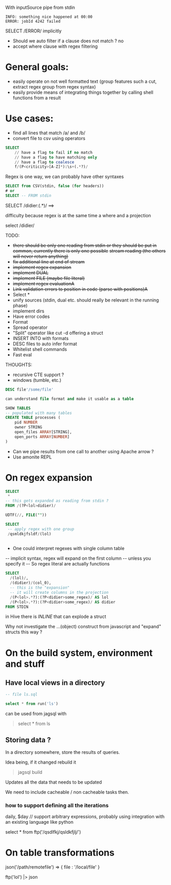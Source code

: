 With inputSource pipe from stdin

```text
INFO: something nice happened at 00:00
ERROR: jobId 4242 failed
```

SELECT /ERROR/ implicitly

- Should we auto filter if a clause does not match ? no
- accept where clause with regex filtering

# General goals:

- easily operate on not well formatted text (group features such a cut, extract regex group from regex syntax)
- easily provide means of integrating things together by calling shell functions from a result

# Use cases:

- find all lines that match /a/ and /b/
- convert file to csv using operators

```sql
SELECT
    // have a flag to fail if no match
    // have a flag to have matching only
    // have a flag to coalesce
    f/(P<criticity>[A-Z]*):\s+(.*?)/
```

Regex is one way, we can probably have other syntaxes

```sql
SELECT from CSV(stdin, false (for headers))
# or
SELECT -- FROM stdin
```

SELECT /didier:(.*)/ ==>

difficulty because regex is at the same time a where and a projection

select /didier/

TODO:

- ~~there should be only one reading from stdin or they should be put in common, currently there is only one possible~~
  ~~stream reading (the others will never return anything)~~
- ~~fix additional line at end of stream~~
- ~~implement regex expansion~~
- ~~implement DUAL~~
- ~~implement FILE (maybe file literal)~~
- ~~implement regex evaluationA~~
- ~~Link validation errors to position in code (parse with positions)A~~
- Select *
- unify sources (stdin, dual etc. should really be relevant in the running phase)
- implement dirs
- Have error codes
- Format
- Spread operator
- "Split" operator like cut -d offering a struct
- INSERT INTO with formats
- DESC files to auto infer format
- Whitelist shell commands
- Fast eval

THOUGHTS:

- recursive CTE support ?
- windows (tumble, etc.)

```sql
DESC file'/some/file'

can understand file format and make it usable as a table

SHOW TABLES
-- populated with many tables 
CREATE TABLE processes (
    pid NUMBER
    owner STRING
    open_files ARRAY[STRING],
    open_ports ARRAY[NUMBER]
)
```

- Can we pipe results from one call to another using Apache arrow ?
- Use amonite REPL

# On regex expansion
```sql
SELECT
 *
-- this gets expanded as reading from stdin ?
FROM /(?P<lol>didier)/ 

UDTF(//, FILE(""))

SELECT
 -- apply regex with one group
 /qsmldkjfsldf/(lol)
 
```
- One could interpret regexes with single column table


-- implicit syntax, regex will expand on the first column
-- unless you specify it
-- So regex literal are actually functions

```sql
SELECT
  /(lol)/,
  /(didier)/(col_0),
  -- this is the "expansion"
  -- it will create columns in the projection
  /(P<lol>.*?):(?P<didier>some_regex)/ AS lol
  /(P<lol>.*?):(?P<didier>some_regex)/ AS didier
FROM STDIN
```

in Hive there is _INLINE_ that can explode a struct

Why not investigate the ...(object) construct from javascript and "expand" structs this way ?

# On the build system, environment and stuff

## Have local views in a directory

```sql
-- file ls.sql

select * from run('ls')

```

can be used from jagsql with

> select * from ls

## Storing data ?

In a directory somewhere, store the results of queries.

Idea being, if it changed rebuild it

> jagsql build

Updates all the data that needs to be updated

We need to include cacheable / non cacheable tasks then.

### how to support defining all the iterations

daily, $day // support arbitrary expressions, probably using integration with an existing language like python

select * from ftp('/qsdlfkj/qsldkfjlj/')

# On table transformations

json('/path/remotefile') => { file : '/local/file' }

ftp('lol') |> json
